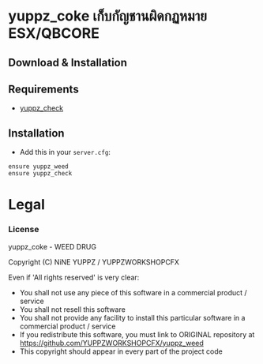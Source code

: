 # yuppz_coke เก็บกัญชานผิดกฏหมาย ESX/QBCORE

## Download & Installation
## Requirements
- [yuppz_check](https://github.com/YUPPZWORKSHOPCFX/yuppz_check)


## Installation
- Add this in your `server.cfg`:

```
ensure yuppz_weed
ensure yuppz_check
```

# Legal
### License

yuppz_coke - WEED DRUG

Copyright (C) NiNE YUPPZ / YUPPZWORKSHOPCFX

Even if 'All rights reserved' is very clear:

- You shall not use any piece of this software in a commercial product / service
- You shall not resell this software
- You shall not provide any facility to install this particular software in a commercial product / service
- If you redistribute this software, you must link to ORIGINAL repository at https://github.com/YUPPZWORKSHOPCFX/yuppz_weed
- This copyright should appear in every part of the project code
